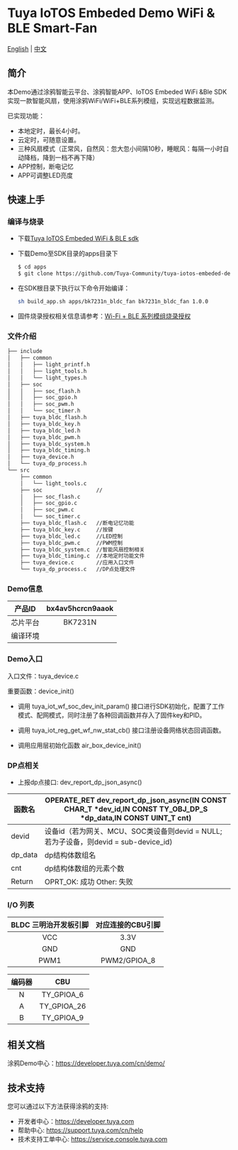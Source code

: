 # Tuya IoTOS Embeded Demo WiFi & BLE Smart-Fan

[English](./README.md) | [中文](./README_zh.md)

## 简介 

本Demo通过涂鸦智能云平台、涂鸦智能APP、IoTOS Embeded WiFi &Ble SDK实现一款智能风扇，使用涂鸦WiFi/WiFi+BLE系列模组，实现远程数据监测。

已实现功能：

+ 本地定时，最长4小时。
+ 云定时，可随意设置。
+ 三种风扇模式（正常风，自然风：忽大忽小间隔10秒，睡眠风：每隔一小时自动降档，降到一档不再下降）
+ APP控制，断电记忆
+ APP可调整LED亮度




## 快速上手 

### 编译与烧录
+ 下载[Tuya IoTOS Embeded WiFi & BLE sdk](https://github.com/tuya/tuya-iotos-embeded-sdk-wifi-ble-bk7231n) 

+ 下载Demo至SDK目录的apps目录下 

  ```bash
  $ cd apps
  $ git clone https://github.com/Tuya-Community/tuya-iotos-embeded-demo-wifi-ble-smart-fan.git
  ```
  
+ 在SDK根目录下执行以下命令开始编译：

  ```bash
  sh build_app.sh apps/bk7231n_bldc_fan bk7231n_bldc_fan 1.0.0 
  ```

+ 固件烧录授权相关信息请参考：[Wi-Fi + BLE 系列模组烧录授权](https://developer.tuya.com/cn/docs/iot/device-development/burn-and-authorization/burn-and-authorize-wifi-ble-modules/burn-and-authorize-wb-series-modules?id=Ka78f4pttsytd) 

 

 ### 文件介绍 

```bash
├── include
│   ├── common
│   │   ├── light_printf.h
│   │   ├── light_tools.h
│   │   └── light_types.h
│   ├── soc
│   │   ├── soc_flash.h
│   │   ├── soc_gpio.h
│   │   ├── soc_pwm.h
│   │   └── soc_timer.h
│   ├── tuya_bldc_flash.h
│   ├── tuya_bldc_key.h
│   ├── tuya_bldc_led.h
│   ├── tuya_bldc_pwm.h
│   ├── tuya_bldc_system.h
│   ├── tuya_bldc_timing.h
│   ├── tuya_device.h
│   └── tuya_dp_process.h
└── src
    ├── common
    │   └── light_tools.c
    ├── soc					//
    │   ├── soc_flash.c
    │   ├── soc_gpio.c
    │   ├── soc_pwm.c
    │   └── soc_timer.c
    ├── tuya_bldc_flash.c	//断电记忆功能
    ├── tuya_bldc_key.c		//按键
    ├── tuya_bldc_led.c		//LED控制
    ├── tuya_bldc_pwm.c		//PWM控制
    ├── tuya_bldc_system.c	//智能风扇控制相关
    ├── tuya_bldc_timing.c	//本地定时功能文件
    ├── tuya_device.c		//应用入口文件
    └── tuya_dp_process.c	//DP点处理文件
```



 ### Demo信息 

|  产品ID  | bx4av5hcrcn9aaok |
| :------: | :--------------: |
| 芯片平台 |     BK7231N      |
| 编译环境 |                  |

  

### Demo入口

入口文件：tuya_device.c

重要函数：device_init()

+ 调用 tuya_iot_wf_soc_dev_init_param() 接口进行SDK初始化，配置了工作模式、配网模式，同时注册了各种回调函数并存入了固件key和PID。

+ 调用 tuya_iot_reg_get_wf_nw_stat_cb() 接口注册设备网络状态回调函数。

+ 调用应用层初始化函数 air_box_device_init()

 

### DP点相关

+ 上报dp点接口: dev_report_dp_json_async()

| 函数名  | OPERATE_RET dev_report_dp_json_async(IN CONST CHAR_T *dev_id,IN CONST TY_OBJ_DP_S *dp_data,IN CONST UINT_T cnt) |
| ------- | ------------------------------------------------------------ |
| devid   | 设备id（若为网关、MCU、SOC类设备则devid = NULL;若为子设备，则devid = sub-device_id) |
| dp_data | dp结构体数组名                                               |
| cnt     | dp结构体数组的元素个数                                       |
| Return  | OPRT_OK: 成功  Other: 失败                                   |



### I/O 列表 

| BLDC 三明治开发板引脚 | 对应连接的CBU引脚 |
| :-------------------: | :---------------: |
|          VCC          |       3.3V        |
|          GND          |        GND        |
|         PWM1          |   PWM2/GPIOA_8    |

| 编码器 |     CBU     |
| :----: | :---------: |
|   N    | TY_GPIOA_6  |
|   A    | TY_GPIOA_26 |
|   B    | TY_GPIOA_9  |



## 相关文档

涂鸦Demo中心：https://developer.tuya.com/cn/demo/



## 技术支持

您可以通过以下方法获得涂鸦的支持:

- 开发者中心：https://developer.tuya.com
- 帮助中心: https://support.tuya.com/cn/help
- 技术支持工单中心: https://service.console.tuya.com
